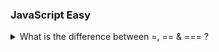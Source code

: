 ### JavaScript Easy

<details>

  <summary>What is the difference between =, ==  & === ?</summary>

* **single equals to** (=)

 ` = ` Single equal to is a Assignment Operator. If you want to assign the value of variable then use single equal to.

**Example :**

 ```js
let Num = 20;
console.log(Num);
 ```

 **Output**
 >20

* **double equals to** (=)

 ` == ` Double equal to is a Comparison Operator. And for comparing two value of variable using comparison operator and then output will show in boolean format (true or false).

**Example 2**
 ```js
<!DOCTYPE html>
<!DOCTYPE html>
<html>
  <head>
    <title>Hello Students</title>
    <script>
      let num1= 10;
      let num2 = 10;
      document.write(num1==num2)
    </script>
  </head>
  <body></body>
</html>
 ```

 **Output**
 >true

* **tripple equals to** (=)

 `===` Tripple equal to Also known as strict equality operator, it compares both the value and then output will show in boolean format (true or false).

 **Example 3**
 ```js
 <html>
  <head>
    <title>Hello Students</title>
    <script>
      let num1= 10;
      let num2 = 10;
      document.write(num1===num2)
    </script>
  </head>
  <body></body>
</html>
 ```
**Output**
 >true
  
</details>

<!-- <details>
  <summary>What is the full form of JSON?</summary>

  JavaScript Object Notation

  ```js showLineNumbers="true"

  function calculate(){

  }

  ```
</details> -->
